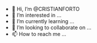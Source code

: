 - 👋 Hi, I’m @CRISTIANFORTO
- 👀 I’m interested in ...
- 🌱 I’m currently learning ...
- 💞️ I’m looking to collaborate on ...
- 📫 How to reach me ...

<!---
CRISTIANFORTO/CRISTIANFORTO is a ✨ special ✨ repository because its `README.md` (this file) appears on your GitHub profile.
You can click the Preview link to take a look at your changes.
--->
